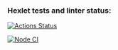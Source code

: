 ### Hexlet tests and linter status:
[![Actions Status](https://github.com/Bonamente/frontend-project-lvl3/workflows/hexlet-check/badge.svg)](https://github.com/Bonamente/frontend-project-lvl3/actions)

[![Node CI](https://github.com/Bonamente/frontend-project-lvl3/workflows/Node%20CI/badge.svg)](https://github.com/Bonamente/frontend-project-lvl3/actions)